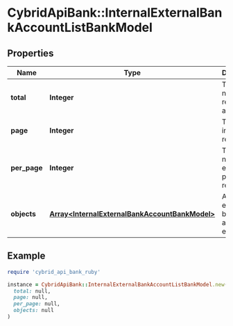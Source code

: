 # CybridApiBank::InternalExternalBankAccountListBankModel

## Properties

| Name | Type | Description | Notes |
| ---- | ---- | ----------- | ----- |
| **total** | **Integer** | The total number of records available. |  |
| **page** | **Integer** | The page index to retrieve. |  |
| **per_page** | **Integer** | The number of entities per page to return. |  |
| **objects** | [**Array&lt;InternalExternalBankAccountBankModel&gt;**](InternalExternalBankAccountBankModel.md) | Array of external bank account entities |  |

## Example

```ruby
require 'cybrid_api_bank_ruby'

instance = CybridApiBank::InternalExternalBankAccountListBankModel.new(
  total: null,
  page: null,
  per_page: null,
  objects: null
)
```

